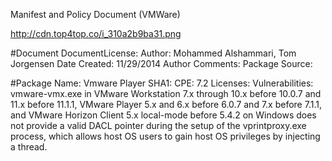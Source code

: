 Manifest and Policy Document (VMWare)
 
 
http://cdn.top4top.co/i_310a2b9ba31.png



#Document
      DocumentLicense: 
      Author: Mohammed Alshammari, Tom Jorgensen
      Date Created: 11/29/2014
      Author Comments:
      Package Source:
      
#Package 
      Name: Vmware Player
      SHA1: 
      CPE: 7.2
      Licenses: 
      Vulnerabilities: vmware-vmx.exe in VMware Workstation 7.x through 10.x before 10.0.7 and 11.x before 11.1.1, 
      VMware Player 5.x and 6.x before 6.0.7 and 7.x before 7.1.1, and VMware Horizon Client 5.x local-mode before 5.4.2 on 
      Windows does not provide a valid DACL pointer during the setup of the vprintproxy.exe process, which allows host OS users to 
      gain host OS privileges by injecting a thread.
